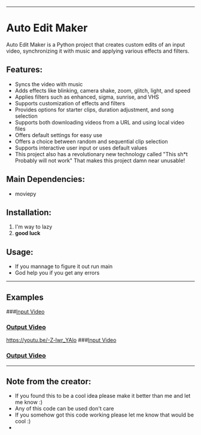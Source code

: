 ___

# Auto Edit Maker
Auto Edit Maker is a Python project that creates custom edits of an input video, synchronizing it with music and applying various effects and filters.

## Features:
- Syncs the video with music
- Adds effects like blinking, camera shake, zoom, glitch, light, and speed
- Applies filters such as enhanced, sigma, sunrise, and VHS
- Supports customization of effects and filters
- Provides options for starter clips, duration adjustment, and song selection
- Supports both downloading videos from a URL and using local video files
- Offers default settings for easy use
- Offers a choice between random and sequential clip selection
- Supports interactive user input or uses default values
- This project also has a revolutionary new technology called "This sh*t Probably will not work" That makes this project damn near unusable!

## Main Dependencies:
- moviepy

## Installation:
1. I'm way to lazy 
2. **good luck**

## Usage:
- If you mannage to figure it out run main
- God help you if you get any errors
___
## Examples 
###[Input Video](https://youtu.be/uK3-1GdfkIU)
### [Output Video](https://youtu.be/EIf2DPZU448)
https://youtu.be/-Z-lwr_YAlo
###[Input Video](https://youtu.be/SO2Li9BMQp8)
### [Output Video](https://youtu.be/-Z-lwr_YAlo)
___

## Note from the creator:
- If you found this to be a cool idea please make it better than me and let me know :)
- Any of this code can be used don't care
- If you somehow got this code working please let me know that would be cool :)
- 
